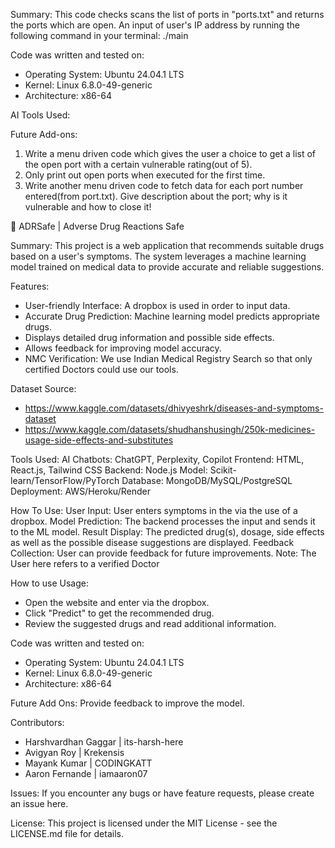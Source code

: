Summary: This code checks scans the list of ports in "ports.txt" and returns the ports which are open. 
An input of user's IP address by running the following command in your terminal: ./main <IP Address>

Code was written and tested on: 
- Operating System: Ubuntu 24.04.1 LTS                              
- Kernel: Linux 6.8.0-49-generic
- Architecture: x86-64

AI Tools Used: 






Future Add-ons:
1. Write a menu driven code which gives the user a choice to get a list of the open port with a certain vulnerable rating(out of 5). 
2. Only print out open ports when executed for the first time.
3. Write another menu driven code to fetch data for each port number entered(from port.txt). Give description about the port; why is it vulnerable and how to close it!







💊 ADRSafe | Adverse Drug Reactions Safe

Summary: This project is a web application that recommends suitable drugs based on a user's symptoms. The system leverages a machine learning model trained on medical data to provide accurate and reliable suggestions.

Features:
- User-friendly Interface: A dropbox is used in order to input data.
- Accurate Drug Prediction: Machine learning model predicts appropriate drugs.
- Displays detailed drug information and possible side effects.
- Allows feedback for improving model accuracy.
- NMC Verification: We use Indian Medical Registry Search so that only certified Doctors could use our tools.

Dataset Source: 
- https://www.kaggle.com/datasets/dhivyeshrk/diseases-and-symptoms-dataset
- https://www.kaggle.com/datasets/shudhanshusingh/250k-medicines-usage-side-effects-and-substitutes

Tools Used:
AI Chatbots: ChatGPT, Perplexity, Copilot
Frontend: HTML, React.js, Tailwind CSS
Backend: Node.js
Model: Scikit-learn/TensorFlow/PyTorch
Database: MongoDB/MySQL/PostgreSQL
Deployment: AWS/Heroku/Render

How To Use:
User Input: User enters symptoms in the via the use of a dropbox.
Model Prediction: The backend processes the input and sends it to the ML model.
Result Display: The predicted drug(s), dosage, side effects as well as the possible disease suggestions are displayed.
Feedback Collection: User can provide feedback for future improvements.
Note: The User here refers to a verified Doctor


How to use Usage:
- Open the website and enter via the dropbox.
- Click "Predict" to get the recommended drug.
- Review the suggested drugs and read additional information.


Code was written and tested on: 
- Operating System: Ubuntu 24.04.1 LTS                              
- Kernel: Linux 6.8.0-49-generic
- Architecture: x86-64


Future Add Ons:
 Provide feedback to improve the model.

Contributors: 
- Harshvardhan Gaggar  | its-harsh-here
- Avigyan Roy          | Krekensis
- Mayank Kumar         | CODINGKATT
- Aaron Fernande       | iamaaron07


Issues: If you encounter any bugs or have feature requests, please create an issue here.

License: This project is licensed under the MIT License - see the LICENSE.md file for details.
